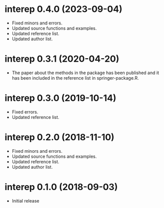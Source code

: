 # interep 0.4.0 (2023-09-04)
 * Fixed minors and errors.
 * Updated source functions and examples.
 * Updated reference list.
 * Updated author list.

# interep 0.3.1 (2020-04-20)
 * The paper about the methods in the package has been published and it has been included in the reference list in springer-package.R.

# interep 0.3.0 (2019-10-14)
 * Fixed errors.
 * Updated reference list.

# interep 0.2.0 (2018-11-10)
 * Fixed minors and errors.
 * Updated source functions and examples.
 * Updated reference list.
 * Updated author list.

# interep 0.1.0 (2018-09-03)
 * Initial release

